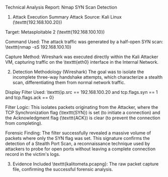 Technical Analysis Report: Nmap SYN Scan Detection
1. Attack Execution Summary
Attack Source: Kali Linux (\texttt{192.168.100.20})

Target: Metasploitable 2 (\texttt{192.168.100.10})

Command Used: The attack traffic was generated by a half-open SYN scan: \texttt{nmap -sS 192.168.100.10}

Capture Method: Wireshark was executed directly within the Kali Attacker VM, capturing traffic on the \texttt{eth0} interface in the Internal Network.

2. Detection Methodology (Wireshark)
The goal was to isolate the incomplete three-way handshake attempts, which characterize a stealth scan, differentiating them from normal network traffic.

Display Filter Used:
\texttt{ip.src == 192.168.100.20 and tcp.flags.syn == 1 and tcp.flags.ack == 0}

Filter Logic: This isolates packets originating from the Attacker, where the TCP Synchronization flag (\texttt{SYN}) is set (to initiate a connection) and the Acknowledgment flag (\texttt{ACK}) is clear (to prevent the connection from completing).

Forensic Finding:
The filter successfully revealed a massive volume of packets where only the SYN flag was set. This signature confirms the detection of a Stealth Port Scan, a reconnaissance technique used by attackers to probe for open ports without leaving a complete connection record in the victim's logs.

3. Evidence Included
\texttt{kalitometa.pcapng}: The raw packet capture file, confirming the successful forensic analysis.